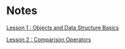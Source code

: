 
# Notes

[Lesson 1 : Objects and Data Structure Basics](1_ObjectAndDataStructureBasics/LessonNotes.md)

[Lesson 2 : Comparison Operators](2_Comparison_Operators/LessonNotes.md)